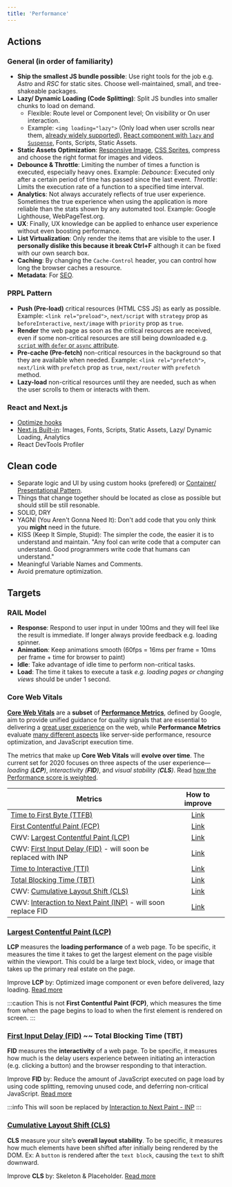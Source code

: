 ```yaml
---
title: 'Performance'
---
```


## Actions

### General (in order of familiarity)

- **Ship the smallest JS bundle possible**: Use right tools for the job e.g. _Astro_ and _RSC_ for static sites. Choose well-maintained, small, and tree-shakeable packages.
- **Lazy/ Dynamic Loading (Code Splitting)**: Split JS bundles into smaller chunks to load on demand.
  - Flexible: Route level or Component level; On visibility or On user interaction.
  - Example: `<img loading="lazy">` (Only load when user scrolls near them, [already widely supported](https://caniuse.com/loading-lazy-attr)), [React component with `lazy` and `Suspense`](../React/react-snippets.mdx#lazy-load--component-maps), Fonts, Scripts, Static Assets.
- **Static Assets Optimization**: [Responsive Image](./image.md), [CSS Sprites](https://spritegen.website-performance.org/), compress and choose the right format for images and videos.
- **Debounce & Throttle**: Limiting the number of times a function is executed, especially heavy ones. Example: _Debounce_: Executed only after a certain period of time has passed since the last event. _Throttle_: Limits the execution rate of a function to a specified time interval.
- **Analytics**: Not always accurately reflects of true user experience. Sometimes the true experience when using the application is more reliable than the stats shown by any automated tool. Example: Google Lighthouse, WebPageTest.org.
- **UX**: Finally, UX knowledge can be applied to enhance user experience without even boosting performance.
- **List Virtualization**: Only render the items that are visible to the user. **I personally dislike this because it break Ctrl+F** although it can be fixed with our own search box.
- **Caching**: By changing the `Cache-Control` header, you can control how long the browser caches a resource.
- **Metadata**: For [SEO](./seo.md).

### PRPL Pattern

- **Push (Pre-load)** critical resources (HTML CSS JS) as early as possible. Example: `<link rel="preload">`, `next/script` with `strategy` prop as `beforeInteractive`, `next/image` with `priority` prop as `true`.
- **Render** the web page as soon as the critical resources are received, even if some non-critical resources are still being downloaded e.g. [`script` with `defer` or `async` attribute](../General%20Web/html-elements.md#script-with-defer--async-attribute).
- **Pre-cache (Pre-fetch)** non-critical resources in the background so that they are available when needed. Example: `<link rel="prefetch">`, `next/link` with `prefetch` prop as `true`, `next/router` with `prefetch` method.
- **Lazy-load** non-critical resources until they are needed, such as when the user scrolls to them or interacts with them.

### React and Next.js

- [Optimize hooks](../React/hooks.mdx#optimize)
- [Next.js Built-in](https://nextjs.org/docs/app/building-your-application/optimizing): Images, Fonts, Scripts, Static Assets, Lazy/ Dynamic Loading, Analytics
- React DevTools Profiler

## Clean code

- Separate logic and UI by using custom hooks (prefered) or [Container/ Presentational Pattern](https://www.patterns.dev/posts/presentational-container-pattern).
- Things that change together should be located as close as possible but should still be still resonable.
- SOLID, DRY
- YAGNI (You Aren't Gonna Need It): Don't add code that you only think you **might** need in the future.
- KISS (Keep It Simple, Stupid): The simpler the code, the easier it is to understand and maintain. "Any fool can write code that a computer can understand. Good programmers write code that humans can understand."
- Meaningful Variable Names and Comments.
- Avoid premature optimization.

## Targets

### RAIL Model

- **Response**: Respond to user input in under 100ms and they will feel like the result is immediate. If longer always provide feedback e.g. loading spinner.
- **Animation**: Keep animations smooth (60fps = 16ms per frame = 10ms per frame + time for browser to paint)
- **Idle**: Take advantage of idle time to perform non-critical tasks.
- **Load**: The time it takes to execute a task _e.g. loading pages or changing views_ should be under 1 second.

### Core Web Vitals

**[Core Web Vitals](https://web.dev/learn-core-web-vitals/)** are a **subset** of **[Performance Metrics](https://web.dev/metrics/)**, defined by Google, aim to provide unified guidance for quality signals that are essential to delivering a <u>great user experience</u> on the web, while **Performance Metrics** evaluate <u>many different aspects</u> like server-side performance, resource optimization, and JavaScript execution time.

The metrics that make up **Core Web Vitals** will **evolve over time**. The current set for 2020 focuses on three aspects of the user experience—_loading (**LCP**)_, _interactivity (**FID**)_, and _visual stability (**CLS**)_. Read [how the Performance score is weighted](https://web.dev/performance-scoring).

| Metrics                                                                               |                 How to improve                  |
| ------------------------------------------------------------------------------------- | :---------------------------------------------: |
| [Time to First Byte (TTFB)](https://web.dev/ttfb/)                                    |     [Link](https://web.dev/optimize-ttfb/)      |
| [First Contentful Paint (FCP)](https://web.dev/fcp/)                                  | [Link](https://web.dev/fcp/#how-to-improve-fcp) |
| CWV: [Largest Contentful Paint (LCP)](https://web.dev/lcp/)                           |      [Link](https://web.dev/optimize-lcp/)      |
| CWV: [First Input Delay (FID)](https://web.dev/fid/) - will soon be replaced with INP |      [Link](https://web.dev/optimize-fid/)      |
| [Time to Interactive (TTI)](https://web.dev/tti/)                                     | [Link](https://web.dev/tti/#how-to-improve-tti) |
| [Total Blocking Time (TBT)](https://web.dev/tbt/)                                     | [Link](https://web.dev/tbt/#how-to-improve-tbt) |
| CWV: [Cumulative Layout Shift (CLS)](https://web.dev/cls/)                            |      [Link](https://web.dev/optimize-cls/)      |
| CWV: [Interaction to Next Paint (INP)](https://web.dev/inp/) - will soon replace FID  |      [Link](https://web.dev/optimize-inp/)      |

### [Largest Contentful Paint (LCP)](https://web.dev/lcp/)

**LCP** measures the **loading performance** of a web page. To be specific, it measures the time it takes to get the largest element on the page visible within the viewport. This could be a large text block, video, or image that takes up the primary real estate on the page.

Improve **LCP** by: Optimized image component or even before delivered, lazy loading. [Read more](https://web.dev/optimize-lcp/)

:::caution
This is not **First Contentful Paint (FCP)**, which measures the time from when the page begins to load to when the first element is rendered on screen.
:::

### [First Input Delay (FID)](https://web.dev/fid/) ~~ Total Blocking Time (TBT)

**FID** measures the **interactivity** of a web page. To be specific, it measures how much is the delay users experience between initiating an interaction (e.g. clicking a button) and the browser responding to that interaction.

Improve **FID** by: Reduce the amount of JavaScript executed on page load by using code splitting, removing unused code, and deferring non-critical JavaScript. [Read more](https://web.dev/optimize-fid/)

:::info
This will soon be replaced by [Interaction to Next Paint - INP](https://web.dev/inp/)
:::

### [Cumulative Layout Shift (CLS)](https://web.dev/cls/)

**CLS** measure your site’s **overall layout stability**. To be specific, it measures how much elements have been shifted after initially being rendered by the DOM. Ex: A `button` is rendered after the `text block`, causing the `text` to shift downward.

Improve **CLS** by: Skeleton & Placeholder. [Read more](https://web.dev/optimize-cls/)
